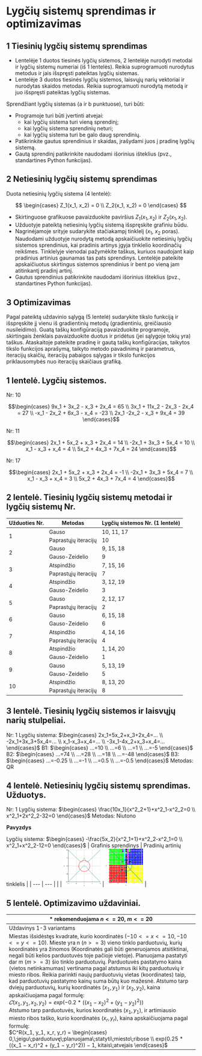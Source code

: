 # Lygčių sistemų sprendimas ir optimizavimas
## 1 Tiesinių lygčių sistemų sprendimas
- Lentelėje 1 duotos tiesinės lygčių sistemos, 2 lentelėje nurodyti metodai ir lygčių sistemų numeriai (iš 1 lentelės). Reikia suprogramuoti nurodytus metodus ir jais išspręsti pateiktas lygčių sistemas.
- Lentelėje 3 duotos tiesinės lygčių sistemos, laisvųjų narių vektoriai ir nurodytas skaidos metodas. Reikia suprogramuoti nurodytą metodą ir juo išspręsti pateiktas lygčių sistemas.

Sprendžiant lygčių sistemas (a ir b punktuose), turi būti:
- Programoje turi būti įvertinti atvejai:
    - kai lygčių sistema turi vieną sprendinį;
    - kai lygčių sistema sprendinių neturi;
    - kai lygčių sistema turi be galo daug sprendinių.
- Patikrinkite gautus sprendinius ir skaidas, įrašydami juos į pradinę lygčių sistemą.
- Gautą sprendinį patikrinkite naudodami išorinius išteklius (pvz., standartines Python funkcijas).

## 2 Netiesinių lygčių sistemų sprendimas
Duota netiesinių lygčių sistema (4 lentelė):

$$ \begin{cases} Z_1(x_1, x_2) = 0 \\ Z_2(x_1, x_2) = 0 \end{cases} $$

- Skirtinguose grafikuose pavaizduokite paviršius $Z_1(x_1, x_2)$ ir $Z_2(x_1, x_2)$.
- Užduotyje pateiktą netiesinių lygčių sistemą išspręskite grafiniu būdu.
- Nagrinėjamoje srityje sudarykite stačiakampį tinklelį ($x_1$, $x_2$ poras). Naudodami užduotyje nurodytą metodą apskaičiuokite netiesinių lygčių sistemos sprendinius, kai pradinis artinys įgyja tinklelio koordinačių reikšmes. Tinklelyje vienodai pažymėkite taškus, kuriuos naudojant kaip pradinius artinius gaunamas tas pats sprendinys. Lentelėje pateikite apskaičiuotus skirtingus sistemos sprendinius ir bent po vieną jam atitinkantį pradinį artinį.
- Gautus sprendinius patikrinkite naudodami išorinius išteklius (pvz., standartines Python funkcijas).

## 3 Optimizavimas
Pagal pateiktą uždavinio sąlygą (5 lentelė) sudarykite tikslo funkciją ir išspręskite jį vienu iš gradientinių metodų (gradientiniu, greičiausio nusileidimo). Guatą taškų konfigūraciją pavaizduokite programoje, skirtingais ženklais pavaizduokite duotus ir pridėtus (jei sąlygoje tokių yra) taškus. Ataskaitoje pateikite pradinę ir gautą taškų konfigūracijas, taikytos tikslo funkcijos aprašymą, taikyto metodo pavadinimą ir parametrus, iteracijų skaičių, iteracijų pabaigos sąlygas ir tikslo funkcijos priklausomybės nuo iteracijų skaičiaus grafiką.

## 1 lentelė. Lygčių sistemos.
Nr: 10

$$\begin{cases} 9x_1 + 3x_2 - x_3 + 2x_4 = 65 \\ 3x_1 + 11x_2 - 2x_3 - 2x_4 = 27 \\ -x_1 - 2x_2 + 6x_3 - x_4 = -23 \\ 2x_1 -2x_2 - x_3 + 9x_4 = 39 \end{cases}$$

Nr: 11

$$\begin{cases} 2x_1 + 5x_2 + x_3 + 2x_4 = 14 \\ -2x_1 + 3x_3 + 5x_4 = 10 \\ x_1 - x_3 + x_4 = 4 \\ 5x_2 + 4x_3 + 7x_4 = 24 \end{cases}$$

Nr: 17

$$\begin{cases} 2x_1 + 5x_2 + x_3 + 2x_4 = -1 \\ -2x_1 + 3x_3 + 5x_4 = 7 \\ x_1 - x_3 + x_4 = 3 \\ 5x_2 + 4x_3 + 7x_4 = 4 \end{cases}$$


## 2 lentelė. Tiesinių lygčių sistemų metodai ir lygčių sistemų Nr.
<table>
    <thead>
        <tr>
            <th>Užduoties Nr.</th>
            <th>Metodas</th>
            <th>Lygčių sistemos Nr. (1 lentelė)</th>
        </tr>
    <thead>
    <tbody>
        <tr>
            <td rowspan=2>1</td>
            <td>Gauso</td>
            <td>10, 11, 17</td>
        </tr>
        <tr>
            <td>Paprastųjų iteracijų</td>
            <td>10</td>
        </tr>
        <tr>
            <td rowspan=2>2</td>
            <td>Gauso</td>
            <td>9, 15, 18</td>
        </tr>
        <tr>
            <td>Gauso-Zeidelio</td>
            <td>9</td>
        </tr>
        <tr>
            <td rowspan=2>3</td>
            <td>Atspindžio</td>
            <td>7, 15, 16</td>
        </tr>
        <tr>
            <td>Paprastųjų iteracijų</td>
            <td>7</td>
        </tr>
        <tr>
            <td rowspan=2>4</td>
            <td>Atspindžio</td>
            <td>3, 12, 19</td>
        </tr>
        <tr>
            <td>Gauso-Zeidelio</td>
            <td>3</td>
        </tr>
        <tr>
            <td rowspan=2>5</td>
            <td>Gauso</td>
            <td>2, 12, 17</td>
        </tr>
        <tr>
            <td>Paprastųjų iteracijų</td>
            <td>2</td>
        </tr>
        <tr>
            <td rowspan=2>6</td>
            <td>Gauso</td>
            <td>6, 15, 18</td>
        </tr>
        <tr>
            <td>Gauso-Zeidelio</td>
            <td>6</td>
        </tr>
        <tr>
            <td rowspan=2>7</td>
            <td>Atspindžio</td>
            <td>4, 14, 16</td>
        </tr>
        <tr>
            <td>Paprastųjų iteracijų</td>
            <td>4</td>
        </tr>
        <tr>
            <td rowspan=2>8</td>
            <td>Atspindžio</td>
            <td>1, 14, 20</td>
        </tr>
        <tr>
            <td>Gauso-Zeidelio</td>
            <td>1</td>
        </tr>
        <tr>
            <td rowspan=2>9</td>
            <td>Gauso</td>
            <td>5, 13, 19</td>
        </tr>
        <tr>
            <td>Gauso-Zeidelio</td>
            <td>5</td>
        </tr>
        <tr>
            <td rowspan=2>10</td>
            <td>Atspindžio</td>
            <td>8, 13, 20</td>
        </tr>
        <tr>
            <td>Paprastųjų iteracijų</td>
            <td>8</td>
        </tr>
    </tbody>
</table>

## 3 lentelė. Tiesinių lygčių sistemos ir laisvųjų narių stulpeliai.
Nr: 1
Lygčių sistema:
$\begin{cases} 2x_1+5x_2+x_3+2x_4=... \\ -2x_1+3x_3+5x_4=... \\ x_1-x_3+x_4=... \\ -3x_1-4x_2+x_3+x_4=... \end{cases}$
B1:
$\begin{cases} ...=10 \\ ...=6 \\ ...=1 \\ ...=-5 \end{cases}$
B2:
$\begin{cases} ...=74 \\ ...=28 \\ ...=18 \\ ...=-48 \end{cases}$
B3:
$\begin{cases} ...=-0.25 \\ ...=-1 \\ ...=0.5 \\ ...=-0.5 \end{cases}$
Metodas: QR

## 4 lentelė. Netiesinių lygčių sistemų sprendimas. Užduotys.
Nr: 1
Lygčių sistema:
$\begin{cases} \frac{10x_1}{x^2_2+1}+x^2_1-x^2_2=0 \\ x^2_1+2x^2_2-32=0  \end{cases}$ 
Metodas: Niutono

**Pavyzdys**

Lygčių sistema: $\begin{cases} -\frac{5x_2}{x^2_1+1}+x^2_2-x^2_1=0 \\ x^2_1+x^2_2-12=0 \end{cases}$ 
| Grafinis sprendinys | Pradinių artinių tinklelis |
| --- | --- |
| | <img src="grafinis_pavyzdys.png" alt="Grafinis pavyzdys" width="100"/> | <img src="pradiniu_artiniu_tinklelis.png" alt="Pradinių artinių tinklelis" width="100"/> |

## 5 lentelė. Optimizavimo uždaviniai.
| * rekomenduojama $n<=20$, $m<=20$ |
| --- |
| Uždavinys 1-3 variantams |
| Miestas išsidėstęs kvadrate, kurio koordinatės $(−10<=x<=10, −10<=y<=10)$. Mieste yra n $(n>=3)$ vieno tinklo parduotuvių, kurių koordinatės yra žinomos (Koordinatės gali būti generuojamos atsitiktinai, negali būti kelios parduotuvės toje pačioje vietoje). Planuojama pastatyti dar m $(m>=3)$ šio tinklo parduotuvių. Parduotuvės pastatymo kaina (vietos netinkamumas) vertinama pagal atstumus iki kitų parduotuvių ir miesto ribos. Reikia parinkti naujų parduotuvių vietas (koordinates) taip, kad parduotuvių pastatymo kainų suma būtų kuo mažesnė. Atstumo tarp dviejų parduotuvių, kurių koordinatės $(x_1, y_1)$ ir $(x_2, y_2)$, kaina apskaičiuojama pagal formulę: </br> $𝐶(x_1, y_1, x_2, y_2) = exp(−0.2 * ((x_1 − x_2)^2 + (y_1 − y_2)^2))$ </br> Atstumo tarp parduotuvės, kurios koordinatės $(x_1, y_1)$, ir artimiausio miesto ribos taško, kurio koordinatės $(x_r, y_r)$, kaina apskaičiuojama pagal formulę: </br> $C^R(x_1, y_1, x_r, y_r) = \begin{cases} 0,\;jeigu\;parduotuvę\;planuojama\;statyti\;miesto\;ribose \\ exp(0.25 * ((x_1 − x_r)^2 + (y_1 − y_r)^2)) − 1, kitais\;atvejais \end{cases}$ |